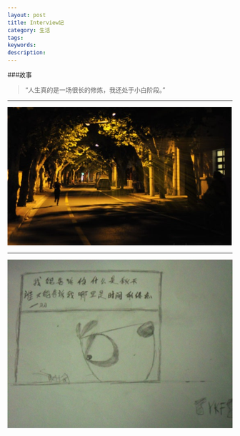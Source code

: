 ```yaml
---
layout: post
title: Interview记
category: 生活
tags: 
keywords: 
description: 
---
```



###故事
>“人生真的是一场很长的修炼，我还处于小白阶段。”
---

![2](/public/img/days/3.jpg)

---

![1](/public/img/days/daodao.jpg)



